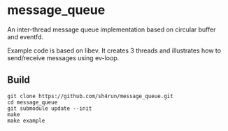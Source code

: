 # message_queue
An inter-thread message queue implementation based on circular buffer and eventfd.

Example code is based on libev. It creates 3 threads and illustrates how to send/receive messages using ev-loop.

## Build

    git clone https://github.com/sh4run/message_queue.git
    cd message_queue
    git submodule update --init
    make
    make example
